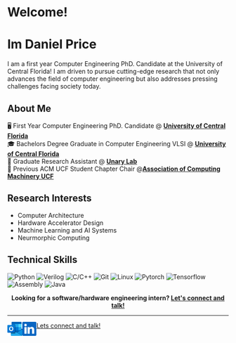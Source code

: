 
# Welcome!

# Im Daniel Price
I am a first year Computer Engineering PhD. Candidate at the University of Central Florida! I am driven to pursue cutting-edge research that not only advances the field of computer engineering but also addresses pressing challenges facing society today.

## About Me
:desktop_computer: First Year Computer Engineering PhD. Candidate @ [**University of Central Florida**](https://www.ucf.edu/) <br>
:mortar_board: Bachelors Degree Graduate in Computer Engineering VLSI @ [**University of Central Florida**](https://www.ucf.edu/) <br>
:microscope: Graduate Research Assistant @ [**Unary Lab**](https://www.unarylab.com/) <br>
:briefcase: Previous ACM UCF Student Chapter Chair @[**Association of Computing Machinery UCF**](https://www.acmucf.org/) <br>

## Research Interests
- Computer Architecture <br>
- Hardware Accelerator Design <br>
- Machine Learning and AI Systems <br>
- Neurmorphic Computing <br>


## Technical Skills

![Python](https://img.shields.io/badge/python-3670A0?logo=python&logoColor=ffdd54)
![Verilog](https://img.shields.io/badge/Verilog-B20838?logo=Verilog&logoColor=white)
![C/C++](https://img.shields.io/badge/-C++-blue?logo=cplusplus)
![Git](https://img.shields.io/badge/git-%3670A0?logo=git&logoColor=orange)
![Linux](https://img.shields.io/badge/linux-%8F00FF.svg?logo=linux&logoColor=yellow)
![Pytorch](https://img.shields.io/badge/Pytorch-330F63?logo=PyTorch&logoColor=orange)
![Tensorflow](https://img.shields.io/badge/Tensorflow-330F63?logo=TensorFlow&logoColor=yellow)
![Assembly](https://img.shields.io/badge/Assembly-330F63?logo=verilog&logoColor=red)
![Java](https://img.shields.io/badge/Java-ED8B00?logo=java&logoColor=red)  


<p align="center">
    <b>Looking for a software/hardware engineering intern?
        <a href="https://www.linkedin.com/in/joshuavjoseph">Let's connect and talk!</a>
    </b>
</p>

---

<!--<a href="https://novakcgx.me">
    <img height="32" align="left" alt="Website" src="img/icons/personal.png" />
</a>-->

<a href="mailto:Daniel.Price@ucf.edu">
    <img height="32" align="left" alt="Mail" src="outlook.png" />
</a>

<a href="https://www.linkedin.com/in/joshuavjoseph">
Lets connect and talk!
    <img height="32" align="left" alt="LinkedIn" src="linkedin.png" />
</a>
